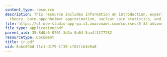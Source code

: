 ```yaml
---
content_type: resource
description: This resource includes information on introduction, experimental procedure,
  theory, born-oppenheimer approximation, nuclear spin statistics, and analysis.
file: https://ol-ocw-studio-app-qa.s3.amazonaws.com/courses/5-33-advanced-chemical-experimentation-and-instrumentation-fall-2007/8abc69bd71c1d1791f30cf61fcb4e0a0_ir.pdf
file_type: application/pdf
parent_uid: 35c8d0a6-0701-3d3a-8a04-5aa4f3177282
resourcetype: Document
title: ir.pdf
uid: 8abc69bd-71c1-d179-1f30-cf61fcb4e0a0
---
```

